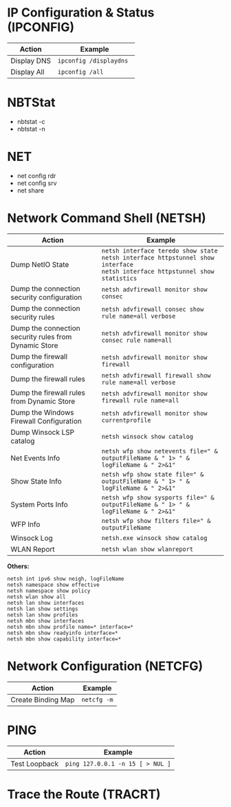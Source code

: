 # IP Configuration & Status (IPCONFIG)
| Action | Example | 
| ---- | ---- | 
| Display DNS | ```ipconfig /displaydns ``` | 
| Display All | ```ipconfig /all ```|

# NBTStat
- nbtstat -c
- nbtstat -n

# NET
- net config rdr
- net config srv
- net share

# Network Command Shell (NETSH)

| Action | Example | 
| ---- | ---- | 
| Dump NetIO State | ```netsh interface teredo show state```<BR>```netsh interface httpstunnel show interface```<BR>```netsh interface httpstunnel show statistics``` | 
| Dump the connection security configuration | ```netsh advfirewall monitor show consec  ```| 
| Dump the connection security rules  | ```netsh advfirewall consec show rule name=all verbose ``` | 
| Dump the connection security rules from Dynamic Store | ```netsh advfirewall monitor show consec rule name=all ``` | 
| Dump the firewall configuration | ```netsh advfirewall monitor show firewall ``` | 
| Dump the firewall rules  | ```netsh advfirewall firewall show rule name=all verbose ``` | 
| Dump the firewall rules from Dynamic Store  | ```netsh advfirewall monitor show firewall rule name=all  ``` | 
| Dump the Windows Firewall Configuration | ```netsh advfirewall monitor show currentprofile  ``` | 
| Dump Winsock LSP catalog | ```netsh winsock show catalog ``` | 
| Net Events Info | ```netsh wfp show netevents file=" & outputFileName & " 1> " & logFileName & " 2>&1" ``` | 
| Show State Info | ```netsh wfp show state file=" & outputFileName & " 1> " & logFileName & " 2>&1" ``` | 
| System Ports Info | ```netsh wfp show sysports file=" & outputFileName & " 1> " & logFileName & " 2>&1" ``` | 
| WFP Info | ```netsh wfp show filters file=" & outputFileName ``` | 
| Winsock Log | ```netsh.exe winsock show catalog ``` | 
| WLAN Report | ```netsh wlan show wlanreport ``` | 

**Others:**
```DOS
netsh int ipv6 show neigh, logFileName
netsh namespace show effective
netsh namespace show policy
netsh wlan show all
netsh lan show interfaces
netsh lan show settings
netsh lan show profiles
netsh mbn show interfaces
netsh mbn show profile name=* interface=*
netsh mbn show readyinfo interface=*
netsh mbn show capability interface=*
```

# Network Configuration (NETCFG)
| Action | Example | 
| ---- | ---- | 
| Create Binding Map | ```netcfg -m``` |   

# PING
| Action | Example | 
| ---- | ---- | 
| Test Loopback | ```ping 127.0.0.1 -n 15 [ > NUL ]``` | 
  
# Trace the Route (TRACRT)
